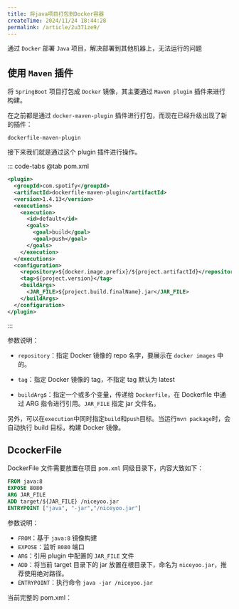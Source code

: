 ```yaml
---
title: 将java项目打包到Docker容器
createTime: 2024/11/24 18:44:28
permalink: /article/2u371ze9/
---
```


通过 `Docker` 部署 `Java` 项目，解决部署到其他机器上，无法运行的问题

<!-- more -->

## 使用 `Maven` 插件

将 `SpringBoot` 项目打包成 `Docker` 镜像，其主要通过 `Maven plugin` 插件来进行构建。

在之前都是通过 `docker-maven-plugin` 插件进行打包，而现在已经升级出现了新的插件：

`dockerfile-maven-plugin`

接下来我们就是通过这个 plugin 插件进行操作。

::: code-tabs
@tab pom.xml

```xml
<plugin>
  <groupId>com.spotify</groupId>
  <artifactId>dockerfile-maven-plugin</artifactId>
  <version>1.4.13</version>
  <executions>
    <execution>
      <id>default</id>
      <goals>
        <goal>build</goal>
        <goal>push</goal>
      </goals>
    </execution>
  </executions>
  <configuration>
    <repository>${docker.image.prefix}/${project.artifactId}</repository>
    <tag>${project.version}</tag>
    <buildArgs>
      <JAR_FILE>${project.build.finalName}.jar</JAR_FILE>
    </buildArgs>
  </configuration>
</plugin>

```

:::

参数说明：

- `repository`：指定 Docker 镜像的 repo 名字，要展示在 `docker images` 中的。

- `tag`：指定 Docker 镜像的 tag，不指定 tag 默认为 latest

- `buildArg`s：指定一个或多个变量，传递给 `Dockerfile`，在 Dockerfile 中通过 ARG 指令进行引用。`JAR_FILE` 指定 jar 文件名。

另外，可以在`execution`中同时指定`build`和`push`目标。当运行`mvn package`时，会自动执行 build 目标，构建 Docker 镜像。

## DcockerFile

DockerFile 文件需要放置在项目 `pom.xml` 同级目录下，内容大致如下：

```dockerfile
FROM java:8
EXPOSE 8080
ARG JAR_FILE
ADD target/${JAR_FILE} /niceyoo.jar
ENTRYPOINT ["java", "-jar","/niceyoo.jar"]
```

参数说明：

- `FROM`：基于 `java:8` 镜像构建
- `EXPOSE`：监听 `8080` 端口
- `ARG`：引用 plugin 中配置的 `JAR_FILE` 文件
- `ADD`：将当前 target 目录下的 jar 放置在根目录下，命名为 `niceyoo.jar`，推荐使用绝对路径。
- `ENTRYPOINT`：执行命令 `java -jar /niceyoo.jar`

当前完整的 pom.xml：
